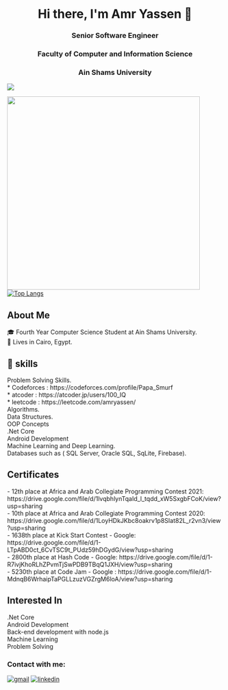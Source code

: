 <h1 align="center"> Hi there, I'm Amr Yassen 👋 </h1>

<h3 align="center">Senior Software Engineer</h3>
<h3 align="center">Faculty of Computer and Information Science</h3>
<h3 align="center">Ain Shams University</h3>

![](https://komarev.com/ghpvc/?username=amryassen)

<img src="https://github-readme-stats.vercel.app/api?username=amryassen&show_icons=true&title_color=FF2E63&icon_color=bb2acf&text_color=57D1C9&bg_color=151515" align="left" width="450"/>

[![Top Langs](https://github-readme-stats.vercel.app/api/top-langs/?username=amryassen&layout=compact&&title_color=FF2E63&text_color=57D1C9&bg_color=151515)](https://github.com/amryassen)


<h2 align = "left"> About Me</h2>

🎓 Fourth Year Computer Science Student at Ain Shams University.  
📌 Lives in Cairo, Egypt.   
<h2 align = "left"> 🧠 skills</h2>
 Problem Solving Skills.<br />
	* Codeforces : https://codeforces.com/profile/Papa_Smurf <br />
	* atcoder : https://atcoder.jp/users/100_IQ <br />
	* leetcode : https://leetcode.com/amryassen/ <br />
 Algorithms.<br />
 Data Structures.<br />
 OOP Concepts<br />
 .Net Core<br />
 Android Development<br />
 Machine Learning and Deep Learning.<br />
 Databases such as ( SQL Server, Oracle SQL, SqLite, Firebase).<br />
 <h2 align = "left"> Certificates</h2>
 - 12th place at Africa and Arab Collegiate Programming Contest 2021: https://drive.google.com/file/d/1lvqbhlynTqaId_l_tqdd_xW5SxgbFCoK/view?usp=sharing <br />
 - 10th place at Africa and Arab Collegiate Programming Contest 2020: https://drive.google.com/file/d/1LoyHDkJKbc8oakrv1p8SIat82L_r2vn3/view?usp=sharing <br />
 - 1638th place at Kick Start Contest - Google: https://drive.google.com/file/d/1-LTpABD0ct_6CvTSC9t_PUdz59hDGydG/view?usp=sharing <br />
 - 2800th place at Hash Code - Google: https://drive.google.com/file/d/1-R7ivjKhoRLhZPvmTjSwPDB9TBqQ1JXH/view?usp=sharing <br />
 - 5230th place at Code Jam - Google : https://drive.google.com/file/d/1-MdnqB6WrhaipTaPGLLzuzVGZrgM6loA/view?usp=sharing <br />
 <h2 align = "left"> Interested In</h2>
 .Net Core <br />
 Android Development <br />
 Back-end development with node.js<br/>
 Machine Learning <br/>
 Problem Solving <br />


### Contact with me:

[![gmail](https://user-images.githubusercontent.com/52586356/104854957-6ee95180-5912-11eb-975a-0c2670b33801.png)][1]
[![linkedin](https://user-images.githubusercontent.com/52586356/104855029-f8008880-5912-11eb-8ed3-1071d96d9060.png)][2]

[1]: mailto:amryassenfcis@gmail.com
[2]: https://www.linkedin.com/in/amr-yassen-780a791a2/
